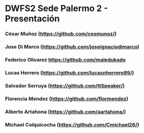﻿# DWFS2 Sede Palermo 2 - Presentación

### César Muñoz (https://github.com/cesmunoz/)

### Jose Di Marco (https://github.com/joseignaciodimarco)

### Federico Olivarez https://github.com/maledukado

### Lucas Herrero (https://github.com/lucasnherrero89/)

### Salvador Serruya (https://github.com/ttSpeaker/)

### Florencia Mendez (https://github.com/flormendez)

### Alberto Artahona (https://github.com/aartahona/)

### Michael Colquicocha (https://github.com/Cmichael26/)